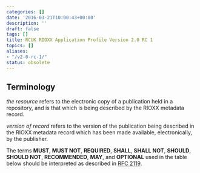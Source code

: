 ```yaml
---
categories: []
date: '2016-03-21T10:00:43+00:00'
description: ''
draft: false
tags: []
title: RCUK RIOXX Application Profile Version 2.0 RC 1
topics: []
aliases:
- "/v2-0-rc-1/"
status: obsolete
---
```



## Terminology

*the resource* refers to the electronic copy of a publication held in a repository, and is that which is being described by the RIOXX metadata record.

*version of record* refers to the version of the publication being described in the RIOXX metadata record which has been made available, electronically, by the publisher.

The terms **MUST**, **MUST NOT**, **REQUIRED**, **SHALL**, **SHALL NOT**, **SHOULD**, **SHOULD NOT**, **RECOMMENDED**, **MAY**, and **OPTIONAL** used in the table below should be interpreted as described in [RFC 2119](http://www.ietf.org/rfc/rfc2119.txt).
